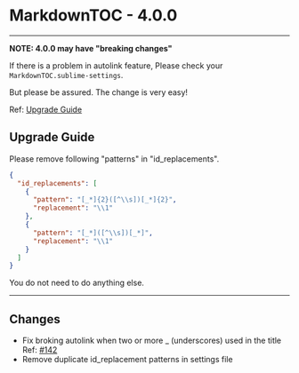 # MarkdownTOC - 4.0.0

---

**NOTE: 4.0.0 may have "breaking changes"**

If there is a problem in autolink feature, Please check your `MarkdownTOC.sublime-settings`.

But please be assured. The change is very easy!

Ref: [Upgrade Guide](https://github.com/naokazuterada/MarkdownTOC/releases/tag/4.0.0)

## Upgrade Guide

Please remove following "patterns" in "id_replacements".

```json
{
  "id_replacements": [
    {
      "pattern": "[_*]{2}([^\\s])[_*]{2}",
      "replacement": "\\1"
    },
    {
      "pattern": "[_*]([^\\s])[_*]",
      "replacement": "\\1"
    }
  ]
}
```

You do not need to do anything else.

---

## Changes

- Fix broking autolink when two or more _ (underscores) used in the title Ref: [#142](https://github.com/naokazuterada/MarkdownTOC/issues/142)
- Remove duplicate id_replacement patterns in settings file
